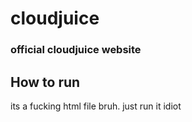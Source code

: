 # cloudjuice
### official cloudjuice website

## How to run
its a fucking html file bruh. just run it idiot
